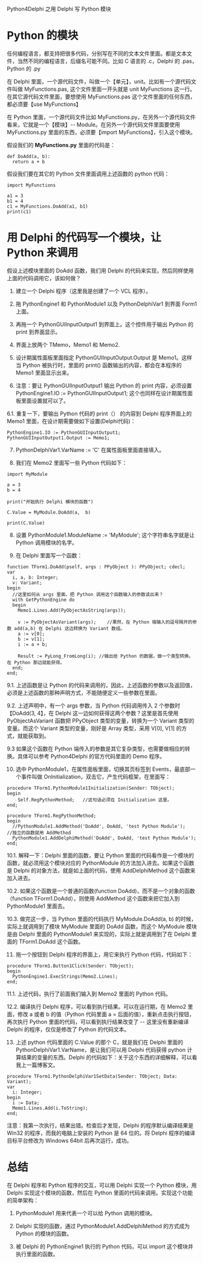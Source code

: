 Python4Delphi 之用 Delphi 写 Python 模块

# Python 的模块
任何编程语言，都支持把很多代码，分别写在不同的文本文件里面。都是文本文件，当然不同的编程语言，后缀名可能不同。比如 C 语言的 .c，Delphi 的 .pas，Python 的 .py

在 Delphi 里面，一个源代码文件，叫做一个【单元】，unit。比如有一个源代码文件叫做 MyFunctions.pas, 这个文件里面一开头就是 unit MyFunctions 这一行。在其它源代码文件里面，要想使用 MyFunctions.pas 这个文件里面的任何东西，都必须要【use MyFunctions】

在 Python 里面，一个源代码文件比如 MyFunctions.py，在另外一个源代码文件看来，它就是一个【模块】-- Module。在另外一个源代码文件里面要使用 MyFunctions.py 里面的东西，必须要【import MyFunctions】，引入这个模块。

假设我们的 **MyFunctions.py** 里面的代码是：
~~~
def DoAdd(a, b):
  return a + b
~~~

假设我们要在其它的 Python 文件里面调用上述函数的 python 代码：
~~~
import MyFunctions
 
a1 = 3
b1 = 4
c1 = MyFunctions.DoAdd(a1, b1)
print(c1)
~~~

# 用 Delphi 的代码写一个模块，让 Python 来调用
假设上述模块里面的 DoAdd 函数，我们用 Delphi 的代码来实现，然后同样使用上面的代码调用它，该如何做？

1. 建立一个 Delphi 程序（这里我是创建了一个 VCL 程序）。

2. 拖 PythonEngine1 和 PythonModule1 以及 PythonDelphiVar1 到界面 Form1 上面。

3. 再拖一个 PythonGUIInputOutput1 到界面上。这个控件用于输出 Python 的 print 到界面显示。

4. 界面上放两个 TMemo，Memo1 和 Memo2.

5. 设计期属性面板里面指定 PythonGUIInputOutput.Output 是 Memo1。这样当 Python 被执行时，里面的 print() 函数输出的内容，都会在本程序的 Memo1 里面显示出来。

6. 注意：要让 PythonGUIInputOutput1 输出 Python 的 print 内容，必须设置  PythonEngine1.IO := PythonGUIInputOutput1; 这个也同样在设计期属性面板里面设置就可以了。

6.1. 重复一下，要输出 Python 代码的 print（） 的内容到 Delphi 程序界面上的 Memo1 里面，在设计期需要做如下设置(Delphi代码)：
~~~
PythonEngine1.IO := PythonGUIInputOutput1;
PythonGUIInputOutput1.Output := Memo1;
~~~
7. PythonDelphiVar1.VarName := 'C' 在属性面板里面直接填入。 

8. 我们在 Memo2 里面写一些 Python 代码如下：
~~~
import MyModule
 
a = 3
b = 4
 
print("开始执行 Delphi 模块的函数")
 
C.Value = MyModule.DoAdd(a,  b)
 
print(C.Value)
~~~
8. 设置 PythonModule1.ModuleName := 'MyModule';  这个字符串名字就是让 Python 调用模块的名字。

9. 在 Delphi 里面写一个函数：
~~~
function TForm1.DoAdd(pself, args : PPyObject ): PPyObject; cdecl;
var
  i, a, b: Integer;
  v: Variant;
begin
  //这里如何从 args 里面，把 Python 调用这个函数输入的参数读出来？
  with GetPythonEngine do
  begin
    Memo1.Lines.Add(PyObjectAsString(args));
 
    v := PyObjectAsVariant(args);    //果然，在 Python 端输入的逗号隔开的参数 add(a,b) 在 Delphi 这边转换为 Variant 数组。
    a := v[0];
    b := v[1];
    i := a + b;
 
    Result := PyLong_FromLong(i); //输出给 Python 的数据，做一个类型转换。在 Python 那边就能获得。
  end;
end;
~~~
9.1. 上述函数是让 Python 的代码来调用的，因此，上述函数的参数以及返回值，必须是上述函数的那种声明方式，不能随便定义一些参数在里面。

9.2. 上述声明中，有一个 args 参数，当 Python 代码调用传入 2 个参数时 【DoAdd(3, 4】，在 Delphi 这一边如何获得这两个参数？这里是首先使用 PyObjectAsVariant 函数把 PPyObject 类型的变量，转换为一个 Variant 类型的变量。而这个 Variant 类型的变量，刚好是 Array 类型，采用 V[0], V[1] 的方式，就能获取到。

9.3 如果这个函数在 Python 端传入的参数是其它复杂类型，也需要做相应的转换。具体可以参考 Python4Delphi 的官方代码里面的 Demo 程序。

10. 选中 PythonModule1，在属性面板里面，切换其页标签到 Events，最底部一个事件叫做 OnInitialization，双击它，产生代码框架，在里面写：
~~~
procedure TForm1.PythonModule1Initialization(Sender: TObject);
begin
    Self.RegPythonMethod;   //这句话必须在 Initialization 这里。
end;
 
procedure TForm1.RegPythonMethod;
begin
  //PythonModule1.AddMethod('DoAdd', DoAdd, 'test Python Module');   //独立的函数就用 AddMethod
  PythonModule1.AddDelphiMethod('DoAdd', DoAdd, 'test Python Module');
end;
~~~
10.1. 解释一下：Delphi 里面的函数，要让 Python 里面的代码看作是一个模块的函数，就必须用这个模块对应的 PythonModule 的方法加入进去。如果这个函数是 Delphi 的对象方法，就是如上面的代码，使用 AddDelphiMethod 这个函数来加入进去。

10.2. 如果这个函数是一个普通的函数(function DoAdd)，而不是一个对象的函数（function TForm1.DoAdd），则使用 AddMethod 这个函数来把它加入到 PythonModule1 里面去。

10.3. 做完这一步，当 Python 里面的代码执行 MyModule.DoAdd(a, b) 的时候，实际上就调用到了模块 MyModule 里面的 DoAdd 函数，而这个 MyModule 模块是由 Delphi 里面的 PythonModule1 来实现的，实际上就是调用到了在 Delphi 里面的 TForm1.DoAdd 这个函数。

11. 拖一个按钮到 Delphi 程序的界面上，用它来执行 Python 代码，代码如下：
~~~
procedure TForm1.Button1Click(Sender: TObject);
begin
  PythonEngine1.ExecStrings(Memo2.Lines);
end;
~~~
11.1. 上述代码，执行了前面我们输入到 Memo2 里面的 Python 代码。

12.2. 编译执行 Delphi 程序，可以看到执行结果。可以在运行期，在 Memo2 里面，修改 a 或者 b 的值（Python 代码里面 a = 后面的值），重新点击执行按钮，再次执行 Python 里面的代码，可以看到执行结果改变了 -- 这里没有重新编译 Delphi 的程序，仅仅是修改了 Python 的代码文本。

13. 上述 python 代码里面的 C.Value 的那个 C，就是我们在 Delphi 里面的 PythonDelphiVar1.VarName，是让我们可以用 Delphi 代码获得 python 计算结果的变量的东西。Delphi 的代码如下：关于这个东西的详细解释，可以看我上一篇博客文。
~~~
procedure TForm1.PythonDelphiVar1SetData(Sender: TObject; Data: Variant);
var
  i: Integer;
begin
  i := Data;
  Memo1.Lines.Add(i.ToString);
end;
~~~
注意：我第一次执行，结果出错。检查后才发现，Delphi 的程序默认编译结果是 Win32 的程序，而我的电脑上安装的 Python 是 64 位的。将 Delphi 程序的编译目标平台修改为  Windows 64bit 后再次运行，成功。

# 总结
在 Delphi 程序和 Python 程序的交互，可以用 Delphi 实现一个 Python 模块，用 Delphi 实现这个模块的函数，然后在 Python 里面的代码来调用。实现这个功能的简单架构：

1. PythonModule1 用来代表一个可以给 Python 调用的模块。

2. Delphi 实现的函数，通过 PythonModule1.AddDelphiMethod 的方式成为 Python 的模块的函数。

3. 被 Delphi 的 PythonEngine1 执行的 Python 代码，可以 import 这个模块并执行里面的函数。
